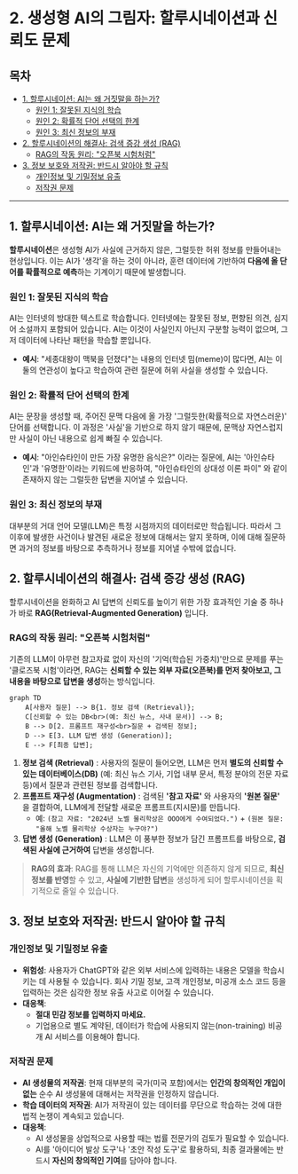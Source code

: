 # 2. 생성형 AI의 그림자: 할루시네이션과 신뢰도 문제

## 목차
- [1. 할루시네이션: AI는 왜 거짓말을 하는가?](#1-할루시네이션-ai는-왜-거짓말을-하는가)
  - [원인 1: 잘못된 지식의 학습](#원인-1-잘못된-지식의-학습)
  - [원인 2: 확률적 단어 선택의 한계](#원인-2-확률적-단어-선택의-한계)
  - [원인 3: 최신 정보의 부재](#원인-3-최신-정보의-부재)
- [2. 할루시네이션의 해결사: 검색 증강 생성 (RAG)](#2-할루시네이션의-해결사-검색-증강-생성-rag)
  - [RAG의 작동 원리: "오픈북 시험처럼"](#rag의-작동-원리-오픈북-시험처럼)
- [3. 정보 보호와 저작권: 반드시 알아야 할 규칙](#3-정보-보호와-저작권-반드시-알아야-할-규칙)
  - [개인정보 및 기밀정보 유출](#개인정보-및-기밀정보-유출)
  - [저작권 문제](#저작권-문제)
---

## 1. 할루시네이션: AI는 왜 거짓말을 하는가?

**할루시네이션**은 생성형 AI가 사실에 근거하지 않은, 그럴듯한 허위 정보를 만들어내는 현상입니다. 이는 AI가 '생각'을 하는 것이 아니라, 훈련 데이터에 기반하여 **다음에 올 단어를 확률적으로 예측**하는 기계이기 때문에 발생합니다.

### 원인 1: 잘못된 지식의 학습

AI는 인터넷의 방대한 텍스트로 학습합니다. 인터넷에는 잘못된 정보, 편향된 의견, 심지어 소설까지 포함되어 있습니다. AI는 이것이 사실인지 아닌지 구분할 능력이 없으며, 그저 데이터에 나타난 패턴을 학습할 뿐입니다.
- **예시**: "세종대왕이 맥북을 던졌다"는 내용의 인터넷 밈(meme)이 많다면, AI는 이 둘의 연관성이 높다고 학습하여 관련 질문에 허위 사실을 생성할 수 있습니다.

### 원인 2: 확률적 단어 선택의 한계

AI는 문장을 생성할 때, 주어진 문맥 다음에 올 가장 '그럴듯한(확률적으로 자연스러운)' 단어를 선택합니다. 이 과정은 '사실'을 기반으로 하지 않기 때문에, 문맥상 자연스럽지만 사실이 아닌 내용으로 쉽게 빠질 수 있습니다.
- **예시**: "아인슈타인이 만든 가장 유명한 음식은?" 이라는 질문에, AI는 '아인슈타인'과 '유명한'이라는 키워드에 반응하여, "아인슈타인의 상대성 이론 파이" 와 같이 존재하지 않는 그럴듯한 답변을 지어낼 수 있습니다.

### 원인 3: 최신 정보의 부재

대부분의 거대 언어 모델(LLM)은 특정 시점까지의 데이터로만 학습됩니다. 따라서 그 이후에 발생한 사건이나 발견된 새로운 정보에 대해서는 알지 못하며, 이에 대해 질문하면 과거의 정보를 바탕으로 추측하거나 정보를 지어낼 수밖에 없습니다.

## 2. 할루시네이션의 해결사: 검색 증강 생성 (RAG)

할루시네이션을 완화하고 AI 답변의 신뢰도를 높이기 위한 가장 효과적인 기술 중 하나가 바로 **RAG(Retrieval-Augmented Generation)**  입니다.

### RAG의 작동 원리: "오픈북 시험처럼"

기존의 LLM이 아무런 참고자료 없이 자신의 '기억(학습된 가중치)'만으로 문제를 푸는 '클로즈북 시험'이라면, RAG는 **신뢰할 수 있는 외부 자료(오픈북)를 먼저 찾아보고, 그 내용을 바탕으로 답변을 생성**하는 방식입니다.

```mermaid
graph TD
    A[사용자 질문] --> B{1. 정보 검색 (Retrieval)};
    C[신뢰할 수 있는 DB<br>(예: 최신 뉴스, 사내 문서)] --> B;
    B --> D[2. 프롬프트 재구성<br>질문 + 검색된 정보];
    D --> E[3. LLM 답변 생성 (Generation)];
    E --> F[최종 답변];
```

1.  **정보 검색 (Retrieval)** : 사용자의 질문이 들어오면, LLM은 먼저 **별도의 신뢰할 수 있는 데이터베이스(DB)**  (예: 최신 뉴스 기사, 기업 내부 문서, 특정 분야의 전문 자료 등)에서 질문과 관련된 정보를 검색합니다.
2.  **프롬프트 재구성 (Augmentation)** : 검색된 **'참고 자료'** 와 사용자의 **'원본 질문'** 을 결합하여, LLM에게 전달할 새로운 프롬프트(지시문)를 만듭니다.
    - 예: `(참고 자료: "2024년 노벨 물리학상은 OOO에게 수여되었다.")` + `(원본 질문: "올해 노벨 물리학상 수상자는 누구야?")`
3.  **답변 생성 (Generation)** : LLM은 이 풍부한 정보가 담긴 프롬프트를 바탕으로, **검색된 사실에 근거하여** 답변을 생성합니다.

> **RAG의 효과**: RAG를 통해 LLM은 자신의 기억에만 의존하지 않게 되므로, **최신 정보를 반영**할 수 있고, **사실에 기반한 답변**을 생성하게 되어 할루시네이션을 획기적으로 줄일 수 있습니다.

## 3. 정보 보호와 저작권: 반드시 알아야 할 규칙

### 개인정보 및 기밀정보 유출

- **위험성**: 사용자가 ChatGPT와 같은 외부 서비스에 입력하는 내용은 모델을 학습시키는 데 사용될 수 있습니다. 회사 기밀 정보, 고객 개인정보, 미공개 소스 코드 등을 입력하는 것은 심각한 정보 유출 사고로 이어질 수 있습니다.
- **대응책**:
    - **절대 민감 정보를 입력하지 마세요.**
    - 기업용으로 별도 계약된, 데이터가 학습에 사용되지 않는(non-training) 비공개 AI 서비스를 이용해야 합니다.

### 저작권 문제

- **AI 생성물의 저작권**: 현재 대부분의 국가(미국 포함)에서는 **인간의 창의적인 개입이 없는** 순수 AI 생성물에 대해서는 저작권을 인정하지 않습니다.
- **학습 데이터의 저작권**: AI가 저작권이 있는 데이터를 무단으로 학습하는 것에 대한 법적 논쟁이 계속되고 있습니다.
- **대응책**:
    - AI 생성물을 상업적으로 사용할 때는 법률 전문가의 검토가 필요할 수 있습니다.
    - AI를 '아이디어 발상 도구'나 '초안 작성 도구'로 활용하되, 최종 결과물에는 반드시 **자신의 창의적인 기여**를 담아야 합니다.
